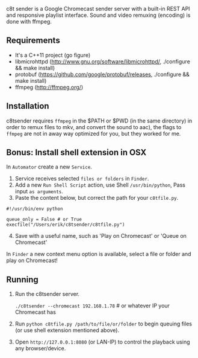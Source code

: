 c8t sender is a Google Chromecast sender server with a built-in REST API and responsive playlist interface. Sound and video remuxing (encoding) is done with ffmpeg.

Requirements
------------
* It's a C++11 project (go figure)
* libmicrohttpd (http://www.gnu.org/software/libmicrohttpd/, ./configure && make install)
* protobuf (https://github.com/google/protobuf/releases, ./configure && make install)
* ffmpeg (http://ffmpeg.org/)

Installation
------------
c8tsender requires `ffmpeg` in the $PATH or $PWD (in the same directory) in order to remux files to mkv, and convert the sound to aac), the flags to `ffmpeg` are not in away way optimized for you, but they worked for me.

Bonus: Install shell extension in OSX
-----------------------------------
In `Automator` create a new `Service`.

1. Service receives selected `files or folders` in `Finder`.
2. Add a new `Run Shell Script` action, use Shell `/usr/bin/python`, Pass input `as arguments`.
3. Paste the content below, but correct the path for your `c8tfile.py`.

```
#!/usr/bin/env python

queue_only = False # or True
execfile("/Users/erik/c8tsender/c8tfile.py")
```

4. Save with a useful name, such as 'Play on Chromecast' or 'Queue on Chromecast'

In `Finder` a new context menu option is available, select a file or folder and play on Chromecast!

Running
-------

1. Run the c8tsender server.
   
   `./c8tsender --chromecast 192.168.1.78` # or whatever IP your Chromecast has

3. Run `python c8tfile.py /path/to/file/or/folder` to begin queuing files (or use shell extension mentioned above).

4. Open `http://127.0.0.1:8080` (or LAN-IP) to control the playback using any browser/device.
